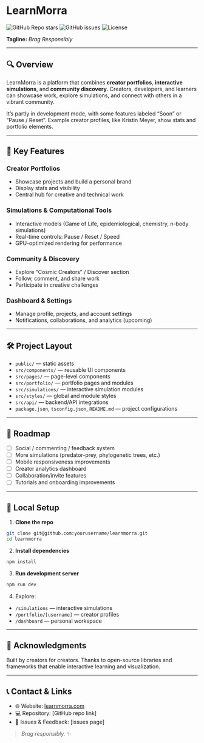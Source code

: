 # LearnMorra

![GitHub Repo stars](https://img.shields.io/github/stars/safemstf/thrive?style=for-the-badge)
![GitHub issues](https://img.shields.io/github/issues/safemstf/thrive?style=for-the-badge)
![License](https://img.shields.io/badge/License-Proprietary-red?style=for-the-badge)


**Tagline:** *Brag Responsibly*

---

## 🔍 Overview

LearnMorra is a platform that combines **creator portfolios**, **interactive simulations**, and **community discovery**. Creators, developers, and learners can showcase work, explore simulations, and connect with others in a vibrant community.

It’s partly in development mode, with some features labeled “Soon” or “Pause / Reset”. Example creator profiles, like Kristin Meyer, show stats and portfolio elements.

---

## 🚀 Key Features

### Creator Portfolios

* Showcase projects and build a personal brand
* Display stats and visibility
* Central hub for creative and technical work

### Simulations & Computational Tools

* Interactive models (Game of Life, epidemiological, chemistry, n-body simulations)
* Real-time controls: Pause / Reset / Speed
* GPU-optimized rendering for performance

### Community & Discovery

* Explore “Cosmic Creators” / Discover section
* Follow, comment, and share work
* Participate in creative challenges

### Dashboard & Settings

* Manage profile, projects, and account settings
* Notifications, collaborations, and analytics (upcoming)

---

## 🛠️ Project Layout

* `public/` — static assets
* `src/components/` — reusable UI components
* `src/pages/` — page-level components
* `src/portfolio/` — portfolio pages and modules
* `src/simulations/` — interactive simulation modules
* `src/styles/` — global and module styles
* `src/api/` — backend/API integrations
* `package.json`, `tsconfig.json`, `README.md` — project configurations

---

## 🧭 Roadmap

* [ ] Social / commenting / feedback system
* [ ] More simulations (predator-prey, phylogenetic trees, etc.)
* [ ] Mobile responsiveness improvements
* [ ] Creator analytics dashboard
* [ ] Collaboration/invite features
* [ ] Tutorials and onboarding improvements

---

## 🧪 Local Setup

1. **Clone the repo**

```bash
git clone git@github.com:yourusername/learnmorra.git
cd learnmorra
```

2. **Install dependencies**

```bash
npm install
```

3. **Run development server**

```bash
npm run dev
```

4. Explore:

* `/simulations` — interactive simulations
* `/portfolio/[username]` — creator profiles
* `/dashboard` — personal workspace

---

## 🙌 Acknowledgments

Built by creators for creators. Thanks to open-source libraries and frameworks that enable interactive learning and visualization.

---

## 📞 Contact & Links

* 🌐 Website: [learnmorra.com](https://learnmorra.com)
* 💻 Repository: [GitHub repo link]
* 🧩 Issues & Feedback: [issues page]

> *Brag responsibly.* ✨
